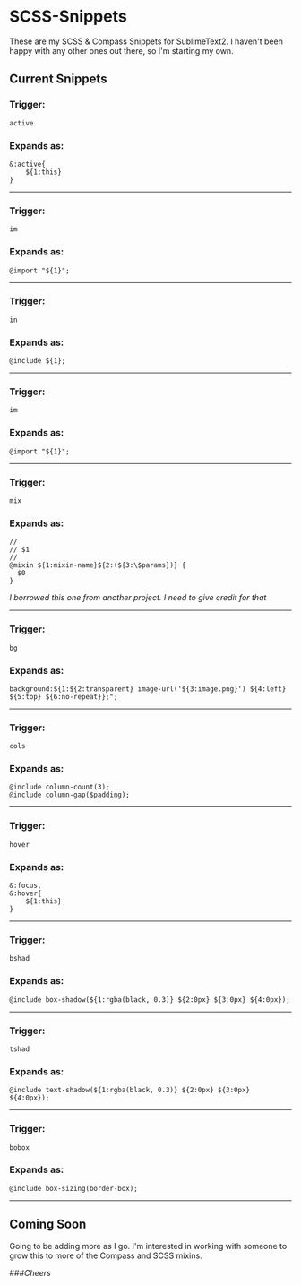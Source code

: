 SCSS-Snippets
=============

These are my SCSS & Compass Snippets for SublimeText2. I haven't been happy with any other ones out there, so I'm starting my own.


## Current Snippets

### Trigger:
`active`

### Expands as:
    &:active{
        ${1:this}
    }

---

### Trigger:
`im`

### Expands as:
    @import "${1}";

---

### Trigger:
`in`

### Expands as:
    @include ${1};

---

### Trigger:
`im`

### Expands as:
    @import "${1}";

---

### Trigger:
`mix`

### Expands as:
    //     
    // $1   
    //   
    @mixin ${1:mixin-name}${2:(${3:\$params})} {   
      $0   
    }

_I borrowed this one from another project. I need to give credit for that_

---

### Trigger:
`bg`

### Expands as:
    background:${1:${2:transparent} image-url('${3:image.png}') ${4:left} ${5:top} ${6:no-repeat}};";

---

### Trigger:
`cols`

### Expands as:
    @include column-count(3);   
    @include column-gap($padding);

---

### Trigger:
`hover`

### Expands as:
    &:focus,
    &:hover{
    	${1:this}
    }

---

### Trigger:
`bshad`

### Expands as:
    @include box-shadow(${1:rgba(black, 0.3)} ${2:0px} ${3:0px} ${4:0px});

---

### Trigger:
`tshad`

### Expands as:
    @include text-shadow(${1:rgba(black, 0.3)} ${2:0px} ${3:0px} ${4:0px});

---

### Trigger:
`bobox`

### Expands as:
    @include box-sizing(border-box);

---


## Coming Soon

Going to be adding more as I go. I'm interested in working with someone to grow this to more of the Compass and SCSS mixins.

###_Cheers_


